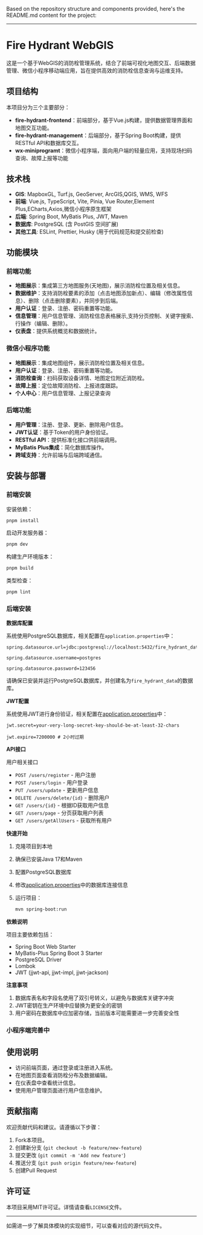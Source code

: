 Based on the repository structure and components provided, here's the README.md content for the project:

---

# Fire Hydrant WebGIS

这是一个基于WebGIS的消防栓管理系统，结合了前端可视化地图交互、后端数据管理、微信小程序移动端应用，旨在提供高效的消防栓信息查询与运维支持。

## 项目结构

本项目分为三个主要部分：

- **fire-hydrant-frontend**：前端部分，基于Vue.js构建，提供数据管理界面和地图交互功能。
- **fire-hydrant-management**：后端部分，基于Spring Boot构建，提供RESTful API和数据库交互。
- **wx-miniprogramt**：微信小程序端，面向用户端的轻量应用，支持现场扫码查询、故障上报等功能

## 技术栈
- **GIS**: MapboxGL, Turf.js, GeoServer, ArcGIS,QGIS, WMS, WFS
- **前端**: Vue.js, TypeScript, Vite, Pinia, Vue Router,Element Plus,ECharts,Axios,微信小程序原生框架
- **后端**: Spring Boot, MyBatis Plus, JWT, Maven
- **数据库**: PostgreSQL (含 PostGIS 空间扩展)
- **其他工具**: ESLint, Prettier, Husky (用于代码规范和提交前检查)

## 功能模块

### 前端功能

- **地图展示**：集成第三方地图服务(天地图)，展示消防栓位置及相关信息。
- **数据维护**：支持消防栓要素的添加（点击地图添加新点）、编辑（修改属性信息）、删除（点击删除要素），并同步到后端。
- **用户认证**：登录、注册、密码重置等功能。
- **信息管理**：用户信息管理、消防栓信息表格展示,支持分页控制、关键字搜索、行操作（编辑、删除）。
- **仪表盘**：提供系统概览和数据统计。

### 微信小程序功能

- **地图展示**：集成地图组件，展示消防栓位置及相关信息。
- **用户认证**：登录、注册、密码重置等功能。
- **消防栓查询**：扫码获取设备详情、地图定位附近消防栓。
- **故障上报**：定位故障消防栓、上报进度跟踪。
- **个人中心**：用户信息管理、上报记录查询


### 后端功能

- **用户管理**：注册、登录、更新、删除用户信息。
- **JWT认证**：基于Token的用户身份验证。
- **RESTful API**：提供标准化接口供前端调用。
- **MyBatis Plus集成**：简化数据库操作。
- **跨域支持**：允许前端与后端跨域通信。

## 安装与部署

### 前端安装

安装依赖：
```bash
pnpm install
```

启动开发服务器：
```bash
pnpm dev
```

构建生产环境版本：
```bash
pnpm build
```

类型检查：
```bash
pnpm lint
```

### 后端安装

**数据库配置**

系统使用PostgreSQL数据库，相关配置在`application.properties`中：

```properties
spring.datasource.url=jdbc:postgresql://localhost:5432/fire_hydrant_data 

spring.datasource.username=postgres 

spring.datasource.password=123456
```

请确保已安装并运行PostgreSQL数据库，并创建名为`fire_hydrant_data`的数据库。

**JWT配置**

系统使用JWT进行身份验证，相关配置在[application.properties](file://F:\Project\fire-hydrant-webgis\fire-hydrant-management\src\main\resources\application.properties)中：

```properties
jwt.secret=your-very-long-secret-key-should-be-at-least-32-chars 

jwt.expire=7200000 # 2小时过期
```

**API接口**

用户相关接口

- `POST /users/register` - 用户注册
- `POST /users/login` - 用户登录
- `PUT /users/update` - 更新用户信息
- `DELETE /users/delete/{id}` - 删除用户
- `GET /users/{id}` - 根据ID获取用户信息
- `GET /users/page` - 分页获取用户列表
- `GET /users/getAllUsers` - 获取所有用户

**快速开始**

1. 克隆项目到本地

2. 确保已安装Java 17和Maven

3. 配置PostgreSQL数据库

4. 修改[application.properties](file://F:\Project\fire-hydrant-webgis\fire-hydrant-management\src\main\resources\application.properties)中的数据库连接信息

5. 运行项目：

   ```bash
   mvn spring-boot:run
   ```

**依赖说明**

项目主要依赖包括：

- Spring Boot Web Starter
- MyBatis-Plus Spring Boot 3 Starter
- PostgreSQL Driver
- Lombok
- JWT (jjwt-api, jjwt-impl, jjwt-jackson)

**注意事项**

1. 数据库表名和字段名使用了双引号转义，以避免与数据库关键字冲突
2. JWT密钥在生产环境中应替换为更安全的密钥
3. 用户密码在数据库中应加密存储，当前版本可能需要进一步完善安全性

### 小程序端完善中

## 使用说明

- 访问前端页面，通过登录或注册进入系统。
- 在地图页面查看消防栓分布及数据编辑。
- 在仪表盘中查看统计信息。
- 使用用户管理页面进行用户信息维护。

## 贡献指南

欢迎贡献代码和建议。请遵循以下步骤：

1. Fork本项目。
2. 创建新分支 (`git checkout -b feature/new-feature`)
3. 提交更改 (`git commit -m 'Add new feature'`)
4. 推送分支 (`git push origin feature/new-feature`)
5. 创建Pull Request

## 许可证

本项目采用MIT许可证。详情请查看`LICENSE`文件。

---

如需进一步了解具体模块的实现细节，可以查看对应的源代码文件。

